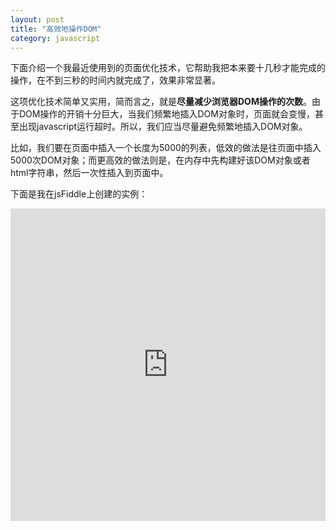 ```yaml
---
layout: post
title: "高效地操作DOM"
category: javascript
---
```


下面介绍一个我最近使用到的页面优化技术，它帮助我把本来要十几秒才能完成的操作，在不到三秒的时间内就完成了，效果非常显著。

这项优化技术简单又实用，简而言之，就是**尽量减少浏览器DOM操作的次数**。由于DOM操作的开销十分巨大，当我们频繁地插入DOM对象时，页面就会变慢，甚至出现javascript运行超时。所以，我们应当尽量避免频繁地插入DOM对象。

比如，我们要在页面中插入一个长度为5000的列表，低效的做法是往页面中插入5000次DOM对象；而更高效的做法则是，在内存中先构建好该DOM对象或者html字符串，然后一次性插入到页面中。


下面是我在jsFiddle上创建的实例：

<embed type="text/html" width="100%" height="500px" src="http://jsfiddle.net/fuqcool/Qdmnq/embedded/js,html,result"></embed>

